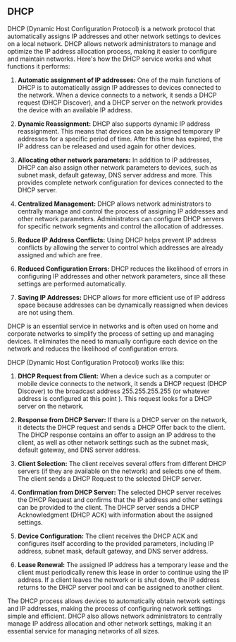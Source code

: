 ## DHCP
DHCP (Dynamic Host Configuration Protocol) is a network protocol that automatically assigns IP addresses and other network settings to devices on a local network. DHCP allows network administrators to manage and optimize the IP address allocation process, making it easier to configure and maintain networks. Here's how the DHCP service works and what functions it performs:

1. **Automatic assignment of IP addresses:** One of the main functions of DHCP is to automatically assign IP addresses to devices connected to the network. When a device connects to a network, it sends a DHCP request (DHCP Discover), and a DHCP server on the network provides the device with an available IP address.

2. **Dynamic Reassignment:** DHCP also supports dynamic IP address reassignment. This means that devices can be assigned temporary IP addresses for a specific period of time. After this time has expired, the IP address can be released and used again for other devices.

3. **Allocating other network parameters:** In addition to IP addresses, DHCP can also assign other network parameters to devices, such as subnet mask, default gateway, DNS server address and more. This provides complete network configuration for devices connected to the DHCP server.

4. **Centralized Management:** DHCP allows network administrators to centrally manage and control the process of assigning IP addresses and other network parameters. Administrators can configure DHCP servers for specific network segments and control the allocation of addresses.

5. **Reduce IP Address Conflicts:** Using DHCP helps prevent IP address conflicts by allowing the server to control which addresses are already assigned and which are free.

6. **Reduced Configuration Errors:** DHCP reduces the likelihood of errors in configuring IP addresses and other network parameters, since all these settings are performed automatically.

7. **Saving IP Addresses:** DHCP allows for more efficient use of IP address space because addresses can be dynamically reassigned when devices are not using them.

DHCP is an essential service in networks and is often used on home and corporate networks to simplify the process of setting up and managing devices. It eliminates the need to manually configure each device on the network and reduces the likelihood of configuration errors.

DHCP (Dynamic Host Configuration Protocol) works like this:

1. **DHCP Request from Client:** When a device such as a computer or mobile device connects to the network, it sends a DHCP request (DHCP Discover) to the broadcast address 255.255.255.255 (or whatever address is configured at this point ). This request looks for a DHCP server on the network.

2. **Response from DHCP Server:** If there is a DHCP server on the network, it detects the DHCP request and sends a DHCP Offer back to the client. The DHCP response contains an offer to assign an IP address to the client, as well as other network settings such as the subnet mask, default gateway, and DNS server address.

3. **Client Selection:** The client receives several offers from different DHCP servers (if they are available on the network) and selects one of them. The client sends a DHCP Request to the selected DHCP server.

4. **Confirmation from DHCP Server:** The selected DHCP server receives the DHCP Request and confirms that the IP address and other settings can be provided to the client. The DHCP server sends a DHCP Acknowledgment (DHCP ACK) with information about the assigned settings.

5. **Device Configuration:** The client receives the DHCP ACK and configures itself according to the provided parameters, including IP address, subnet mask, default gateway, and DNS server address.

6. **Lease Renewal:** The assigned IP address has a temporary lease and the client must periodically renew this lease in order to continue using the IP address. If a client leaves the network or is shut down, the IP address returns to the DHCP server pool and can be assigned to another client.

The DHCP process allows devices to automatically obtain network settings and IP addresses, making the process of configuring network settings simple and efficient. DHCP also allows network administrators to centrally manage IP address allocation and other network settings, making it an essential service for managing networks of all sizes.